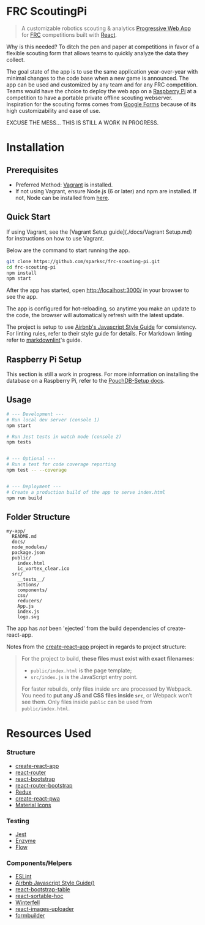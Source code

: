 # FRC ScoutingPi

> A customizable robotics scouting & analytics [Progressive Web App](https://developers.google.com/web/progressive-web-apps/) for [FRC](http://www.firstinspires.org/robotics/frc) competitions built with [React](https://facebook.github.io/react/).

Why is this needed? To ditch the pen and paper at competitions in favor of a flexible scouting form that allows teams to quickly analyze the data they collect.

The goal state of the app is to use the same application year-over-year with minimal changes to the code base when a new game is announced. The app can be used and customized by any team and for any FRC competition. Teams would have the choice to deploy the web app on a [Raspberry Pi](https://www.raspberrypi.org/about/) at a competition to have a portable private offline scouting webserver. Inspiration for the scouting forms comes from [Google Forms](https://www.google.com/forms/about/) because of its high customizability and ease of use.

EXCUSE THE MESS... THIS IS STILL A WORK IN PROGRESS.

# Installation

## Prerequisites

* Preferred Method: [Vagrant](https://www.vagrantup.com/) is installed.
* If not using Vagrant, ensure Node.js (6 or later) and npm are installed. If not, Node can be installed from [here](https://nodejs.org/en/ "Node.js.org").

## Quick Start

If using Vagrant, see the [Vagrant Setup guide](./docs/Vagrant Setup.md) for instructions on how to use Vagrant.

Below are the command to start running the app.

```bash
git clone https://github.com/sparksc/frc-scouting-pi.git
cd frc-scouting-pi
npm install
npm start
```

After the app has started, open [http://localhost:3000/](http://localhost:3000/) in your browser to see the app.

The app is configured for hot-reloading, so anytime you make an update to the code, the browser will automatically refresh with the latest update.

The project is setup to use [Airbnb's Javascript Style Guide](https://github.com/airbnb/javascript) for consistency. For linting rules, refer to their style guide for details. For Markdown linting refer to [markdownlint](https://github.com/DavidAnson/markdownlint/blob/master/doc/Rules.md)'s guide.

## Raspberry Pi Setup

This section is still a work in progress. For more information on installing the database on a Raspberry Pi, refer to the [PouchDB-Setup docs](./docs/PouchDB-Setup.md).

## Usage

```bash
# --- Development ---
# Run local dev server (console 1)
npm start

# Run Jest tests in watch mode (console 2)
npm tests


# --- Optional ---
# Run a test for code coverage reporting
npm test -- --coverage


# --- Deployment ---
# Create a production build of the app to serve index.html
npm run build
```

## Folder Structure

```
my-app/
  README.md
  docs/
  node_modules/
  package.json
  public/
    index.html
    ic_vortex_clear.ico
  src/
    __tests__/
    actions/
    components/
    css/
    reducers/
    App.js
    index.js
    logo.svg
```

The app has *not* been 'ejected' from the build dependencies of create-react-app.

Notes from the [create-react-app](https://github.com/facebookincubator/create-react-app) project in regards to project structure:

>For the project to build, **these files must exist with exact filenames**:
>
> * `public/index.html` is the page template;
> * `src/index.js` is the JavaScript entry point.
>
>For faster rebuilds, only files inside `src` are processed by Webpack.<br>
>You need to **put any JS and CSS files inside `src`**, or Webpack won’t see them.
>Only files inside `public` can be used from `public/index.html`.

# Resources Used

### Structure

* [create-react-app](https://github.com/facebookincubator/create-react-app)
* [react-router](https://github.com/ReactTraining/react-router)
* [react-bootstrap](https://react-bootstrap.github.io/)
* [react-router-bootstrap](https://github.com/react-bootstrap/react-router-bootstrap)
* [Redux](http://redux.js.org/)
* [create-react-pwa](https://github.com/jeffposnick/create-react-pwa)
* [Material Icons](https://material.io/icons/)

### Testing

* [Jest](https://facebook.github.io/jest/)
* [Enzyme](https://github.com/airbnb/enzyme)
* [Flow](https://flowtype.org/)

### Components/Helpers

* [ESLint](http://eslint.org/)
* [Airbnb Javascript Style Guide()](https://www.npmjs.com/package/eslint-config-airbnb)
* [react-bootstrap-table](http://allenfang.github.io/react-bootstrap-table/index.html)
* [react-sortable-hoc](https://github.com/clauderic/react-sortable-hoc)
* [Winterfell](https://github.com/andrewhathaway/Winterfell)
* [react-images-uploader](https://github.com/aleksei0807/react-images-uploader)
* [formbuilder](https://github.com/Kinto/formbuilder)

